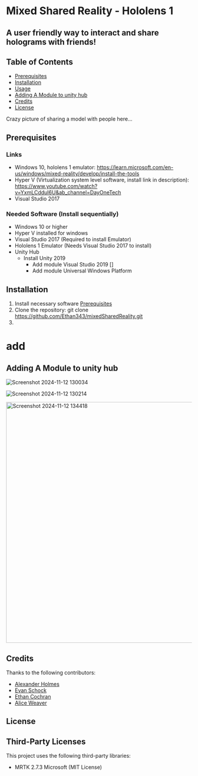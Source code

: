 # Mixed Shared Reality - Hololens 1

## A user friendly way to interact and share holograms with friends!

## Table of Contents
- [Prerequisites](#Prerequisites)
- [Installation](#installation)
- [Usage](#usage)
- [Adding A Module to unity hub](#add)
- [Credits](#credits)
- [License](#license)



Crazy picture of sharing a model with people here...



## Prerequisites 
### Links
- Windows 10, hololens 1 emulator: https://learn.microsoft.com/en-us/windows/mixed-reality/develop/install-the-tools
- Hyper V (Virtualization system level software, install link in description): https://www.youtube.com/watch?v=YxmLCdduI6U&ab_channel=DayOneTech
- Visual Studio 2017

### Needed Software (Install sequentially)
- Windows 10 or higher
- Hyper V installed for windows
- Visual Studio 2017  (Required to install Emulator)
- Hololens 1 Emulator (Needs Visual Studio 2017 to install)
- Unity Hub
  - Install Unity 2019
    - Add module Visual Studio 2019    []
    - Add module Universal Windows Platform

## Installation
1. Install necessary software [Prerequisites](#Prerequisites)
2. Clone the repository:
  git clone https://github.com/Ethan343/mixedSharedReality.git
3. 

# add
## Adding A Module to unity hub
![Screenshot 2024-11-12 130034](https://github.com/user-attachments/assets/c27f7586-a9a1-4049-8952-4d383608de81)

![Screenshot 2024-11-12 130214](https://github.com/user-attachments/assets/f37fdc1e-c8ac-45bf-8ea3-db02b13c030b)

<img width="652" alt="Screenshot 2024-11-12 134418" src="https://github.com/user-attachments/assets/534c0233-db96-42fc-93de-9260b9c28dfd">


## Credits
Thanks to the following contributors:
- [Alexander Holmes](https://github.com/ahalex73)
- [Evan Schock](https://github.com/jsm1744)
- [Ethan Cochran](https://github.com/Ethan343)
- [Alice Weaver](https://github.com/jcweaver01)



## License

## Third-Party Licenses
This project uses the following third-party libraries:
- MRTK 2.7.3 Microsoft (MIT License)

